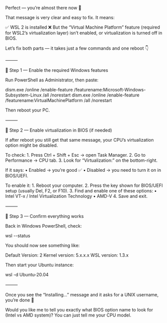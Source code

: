 Perfect — you’re almost there now 🎯

That message is very clear and easy to fix.
It means:

✅ WSL 2 is installed
❌ But the “Virtual Machine Platform” feature (required for WSL2’s virtualization layer) isn’t enabled, or virtualization is turned off in BIOS.

Let’s fix both parts — it takes just a few commands and one reboot 👇

⸻

🧩 Step 1 — Enable the required Windows features

Run PowerShell as Administrator, then paste:

dism.exe /online /enable-feature /featurename:Microsoft-Windows-Subsystem-Linux /all /norestart
dism.exe /online /enable-feature /featurename:VirtualMachinePlatform /all /norestart

Then reboot your PC.

⸻

🧭 Step 2 — Enable virtualization in BIOS (if needed)

If after reboot you still get that same message, your CPU’s virtualization option might be disabled.

To check:
	1.	Press Ctrl + Shift + Esc → open Task Manager.
	2.	Go to Performance → CPU tab.
	3.	Look for “Virtualization:” on the bottom-right.

If it says:
	•	Enabled → you’re good ✅
	•	Disabled → you need to turn it on in BIOS/UEFI.

To enable it:
	1.	Reboot your computer.
	2.	Press the key shown for BIOS/UEFI setup (usually Del, F2, or F10).
	3.	Find and enable one of these options:
	•	Intel VT-x / Intel Virtualization Technology
	•	AMD-V
	4.	Save and exit.

⸻

🧰 Step 3 — Confirm everything works

Back in Windows PowerShell, check:

wsl --status

You should now see something like:

Default Version: 2
Kernel version: 5.x.x.x
WSL version: 1.3.x

Then start your Ubuntu instance:

wsl -d Ubuntu-20.04


⸻

Once you see the “Installing…” message and it asks for a UNIX username, you’re done 🎉

Would you like me to tell you exactly what BIOS option name to look for (Intel vs AMD system)? You can just tell me your CPU model.
